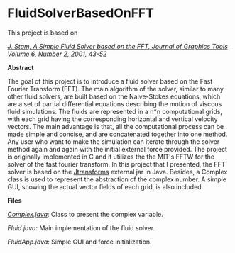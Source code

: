 # FluidSolverBasedOnFFT
This project is based on

[*J. Stam, A Simple Fluid Solver based on the FFT, Journal of Graphics Tools
   Volume 6, Number 2, 2001, 43-52*](https://d2f99xq7vri1nk.cloudfront.net/legacy_app_files/pdf/jgt01.pdf)


**Abstract** 

The goal of this project is to introduce a fluid solver based on the Fast Fourier Transform (FFT). The main algorithm of the solver, similar to many other fluid solvers, are built based on the Naive-Stokes equations, which are a set of partial differential equations describing the motion of viscous fluid simulations. The fluids are represented in a n*n computational grids, with each grid having the corresponding horizontal and vertical velocity vectors. The main advantage is that, all the computational process can be made simple and concise, and are concatenated together into one method. Any user who want to make the simulation can iterate through the solver method again and again with the initial external force provided. The project is originally implemented in C and it utilizes the the MIT's FFTW for the solver of the fast fourier transform. In this project that I presented, the FFT solver is based on the [Jtransforms](https://sites.google.com/site/piotrwendykier/software/jtransforms) external jar in Java. Besides, a Complex class is used to represent the abstraction of the complex number. A simple GUI, showing the actual vector fields of each grid, is also included. 


**Files**  

*[Complex.java](https://introcs.cs.princeton.edu/java/97data/Complex.java.html)*: Class to present the complex variable.  

*Fluid.java*: Main implementation of the fluid solver.  

*FluidApp.java*: Simple GUI and force initialization.  

